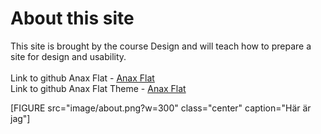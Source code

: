 About this site
=======
This site is brought by the course Design and will teach how to prepare a site for design and usability.
<br>
<br>
Link to github Anax Flat - <a href="https://github.com/zackebth/AF">Anax Flat</a>
<br>
Link to github Anax Flat Theme - <a href="https://github.com/zackebth/anax-flat-theme">Anax Flat</a>


[FIGURE src="image/about.png?w=300" class="center" caption="Här är jag"]
